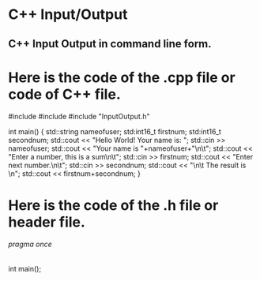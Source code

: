 # C++ Input/Output

## C++ Input Output in command line form.

# Here is the code of the .cpp file or code of C++ file.

#include <iostream>
#include <string>
#include "InputOutput.h"

int main()
{
    std::string nameofuser;
    std:int16_t firstnum;
    std:int16_t secondnum;
    std::cout << "Hello World! Your name is: ";
    std::cin >> nameofuser;
    std::cout << "Your name is "+nameofuser+"\n\t";
    std::cout << "Enter a number, this is a sum\n\t";
    std::cin >> firstnum;
    std::cout << "Enter next number.\n\t";
    std::cin >> secondnum;
    std::cout << "\n\t The result is \n";
    std::cout << firstnum+secondnum;
}
  
# Here is the code of the .h file or header file.
  
###### pragma once

int main();
